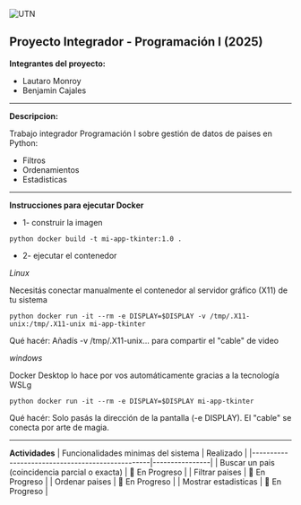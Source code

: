 ![UTN](https://upload.wikimedia.org/wikipedia/commons/6/67/UTN_logo.jpg)

**Proyecto Integrador - Programación I (2025)**
-------
**Integrantes del proyecto:**
- Lautaro Monroy
- Benjamin Cajales
-------
**Descripcion:**

Trabajo integrador Programación I sobre gestión de datos de paises en Python:
- Filtros
- Ordenamientos
- Estadisticas
-------
**Instrucciones para ejecutar Docker**
- 1- construir la imagen
  
```python docker build -t mi-app-tkinter:1.0 .```
- 2- ejecutar el contenedor 

*Linux*

Necesitás conectar manualmente el contenedor al servidor gráfico (X11) de tu sistema

```python docker run -it --rm -e DISPLAY=$DISPLAY -v /tmp/.X11-unix:/tmp/.X11-unix mi-app-tkinter ```

Qué hacér: Añadís -v /tmp/.X11-unix... para compartir el "cable" de video

*windows*

Docker Desktop lo hace por vos automáticamente gracias a la tecnología WSLg

```python docker run -it --rm -e DISPLAY=$DISPLAY mi-app-tkinter ```

Qué hacér: Solo pasás la dirección de la pantalla (-e DISPLAY). El "cable" se conecta por arte de magia.

-------
**Actividades**
| Funcionalidades minimas del sistema             | Realizado      |
|-------------------------------------------------|----------------|
| Buscar un pais (coincidencia parcial o exacta)  | 🚧 En Progreso |
| Filtrar paises                                  | 🚧 En Progreso |
| Ordenar paises                                  | 🚧 En Progreso |
| Mostrar estadisticas                            | 🚧 En Progreso |
